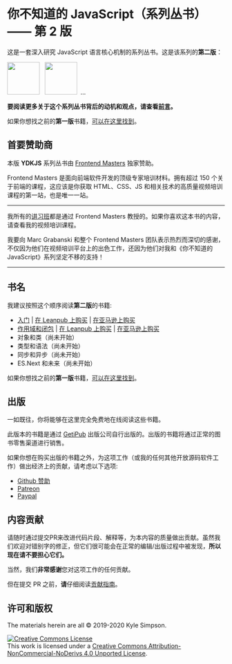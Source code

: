 # 你不知道的 JavaScript（系列丛书）—— 第 2 版

这是一套深入研究 JavaScript 语言核心机制的系列丛书。这是该系列的**第二版**：

<a href="https://leanpub.com/ydkjsy-get-started"><img src="get-started/images/cover.png" width="75"></a>&nbsp;&nbsp;
<a href="https://leanpub.com/ydkjsy-scope-closures"><img src="scope-closures/images/cover.png" width="75"></a>&nbsp;&nbsp;...

**要阅读更多关于这个系列丛书背后的动机和观点，请查看[前言](preface.md)。**

如果你想找之前的**第一版**书籍，[可以在这里找到](https://github.com/getify/You-Dont-Know-JS/blob/1st-ed/README.md)。

## 首要赞助商

本版 **YDKJS** 系列丛书由 [Frontend Masters](https://frontendmasters.com) 独家赞助。

Frontend Masters 是面向前端软件开发的顶级专家培训材料。拥有超过 150 个关于前端的课程，这应该是你获取 HTML、CSS、JS 和相关技术的高质量视频培训课程的第一站，也是唯一一站。

----

我所有的[讲习班](https://frontendmasters.com/kyle-simpson)都是通过 Frontend Masters 教授的。如果你喜欢这本书的内容，请查看我的视频培训课程。

我要向 Marc Grabanski 和整个 Frontend Masters 团队表示热烈而深切的感谢，不仅因为他们在视频培训平台上的出色工作，还因为他们对我和《你不知道的 JavaScript》系列坚定不移的支持！

----

## 书名

我建议按照这个顺序阅读**第二版**的书籍:

* [入门](get-started/README.md) | [在 Leanpub 上购买](https://leanpub.com/ydkjsy-get-started) | [在亚马逊上购买](https://www.amazon.com/dp/B084BNMN7T)
* [作用域和闭包](scope-closures/README.md) | [在 Leanpub 上购买](https://leanpub.com/ydkjsy-scope-closures) | [在亚马逊上购买](https://www.amazon.com/dp/B08634PZ3N)
* 对象和类（尚未开始）
* 类型和语法（尚未开始）
* 同步和异步（尚未开始）
* ES.Next 和未来（尚未开始）

如果你想找之前的**第一版**书籍，[可以在这里找到](https://github.com/getify/You-Dont-Know-JS/blob/1st-ed/README.md)。

## 出版

一如既往，你将能够在这里完全免费地在线阅读这些书籍。

此版本的书籍是通过 [GetiPub](https://geti.pub) 出版公司自行出版的。出版的书籍将通过正常的图书零售渠道进行销售。

如果你想在购买出版的书籍之外，为这项工作（或我的任何其他开放源码软件工作）做出经济上的贡献，请考虑以下选项:

* [Github 赞助](https://github.com/users/getify/sponsorship)
* [Patreon](https://www.patreon.com/getify)
* [Paypal](https://www.paypal.me/getify)

## 内容贡献

请随时通过提交PR来改进代码片段、解释等，为本内容的质量做出贡献。虽然我们欢迎对错别字的修正，但它们很可能会在正常的编辑/出版过程中被发现，**所以现在请不要担心它们。**

当然，我们**非常感谢**您对这项工作的任何贡献。

但在提交 PR 之前，**请**仔细阅读[贡献指南](CONTRIBUTING.md)。

## 许可和版权

The materials herein are all &copy; 2019-2020 Kyle Simpson.

<a rel="license" href="http://creativecommons.org/licenses/by-nc-nd/4.0/"><img alt="Creative Commons License" style="border-width:0" src="https://i.creativecommons.org/l/by-nc-nd/4.0/88x31.png" /></a><br />This work is licensed under a <a rel="license" href="http://creativecommons.org/licenses/by-nc-nd/4.0/">Creative Commons Attribution-NonCommercial-NoDerivs 4.0 Unported License</a>.
